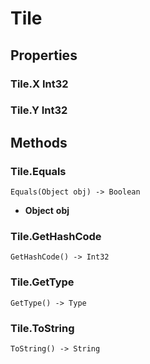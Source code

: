 # Tile    

## Properties  
### Tile.X __Int32__
### Tile.Y __Int32__ 
## Methods  
### Tile.Equals
```
Equals(Object obj) -> Boolean
```
- __Object__ **obj**
### Tile.GetHashCode
```
GetHashCode() -> Int32
```
### Tile.GetType
```
GetType() -> Type
```
### Tile.ToString
```
ToString() -> String
```